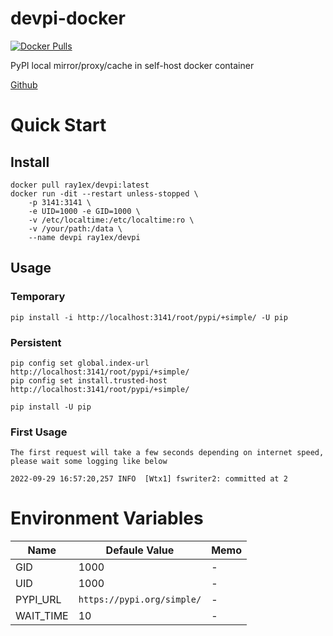 # devpi-docker

[![Docker Pulls](https://img.shields.io/docker/pulls/ray1ex/devpi)](https://hub.docker.com/r/ray1ex/devpi)

PyPI local mirror/proxy/cache in self-host docker container

[Github](https://github.com/rexzhang/devpi-docker/)

# Quick Start

## Install
```shell
docker pull ray1ex/devpi:latest
docker run -dit --restart unless-stopped \
    -p 3141:3141 \
    -e UID=1000 -e GID=1000 \
    -v /etc/localtime:/etc/localtime:ro \
    -v /your/path:/data \
    --name devpi ray1ex/devpi
```

## Usage

### Temporary
```shell
pip install -i http://localhost:3141/root/pypi/+simple/ -U pip
```

### Persistent
```shell
pip config set global.index-url http://localhost:3141/root/pypi/+simple/
pip config set install.trusted-host http://localhost:3141/root/pypi/+simple/

pip install -U pip
```

### First Usage
    
    The first request will take a few seconds depending on internet speed, please wait some logging like below

```
2022-09-29 16:57:20,257 INFO  [Wtx1] fswriter2: committed at 2
```

# Environment Variables

| Name      | Defaule Value              | Memo |
|-----------|----------------------------|------|
| GID       | 1000                       | -    |
| UID       | 1000                       | -    |
| PYPI_URL  | `https://pypi.org/simple/` | -    |
| WAIT_TIME | 10                         | -    |
